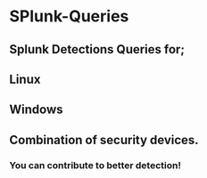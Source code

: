 # SPlunk-Queries
## Splunk Detections Queries for; 
## Linux
## Windows 
## Combination of security devices.

### You can contribute to better detection!
